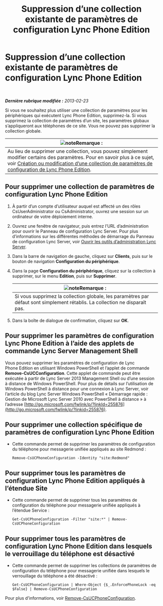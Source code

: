 ﻿---
title: Suppression d’une collection existante de paramètres de configuration Lync Phone Edition
TOCTitle: Suppression d’une collection existante de paramètres de configuration Lync Phone Edition
ms:assetid: 1bfc427d-4dcd-4199-b25f-8d5cfec2164f
ms:mtpsurl: https://technet.microsoft.com/fr-fr/library/JJ687984(v=OCS.15)
ms:contentKeyID: 49891252
ms.date: 05/20/2016
mtps_version: v=OCS.15
ms.translationtype: HT
---

# Suppression d’une collection existante de paramètres de configuration Lync Phone Edition

 

_**Dernière rubrique modifiée :** 2013-02-23_

Si vous ne souhaitez plus utiliser une collection de paramètres pour les périphériques qui exécutent Lync Phone Edition, supprimez-la. Si vous supprimez la collection de paramètres d’un site, les paramètres globaux s’appliqueront aux téléphones de ce site. Vous ne pouvez pas supprimer la collection globale.

<table>
<thead>
<tr class="header">
<th><img src="images/Gg398920.note(OCS.15).gif" title="note" alt="note" />Remarque :</th>
</tr>
</thead>
<tbody>
<tr class="odd">
<td>Au lieu de supprimer une collection, vous pouvez simplement modifier certains des paramètres. Pour en savoir plus à ce sujet, voir <a href="lync-server-2013-create-or-modify-a-collection-of-lync-phone-edition-configuration-settings.md">Création ou modification d’une collection de paramètres de configuration de Lync Phone Edition</a>.</td>
</tr>
</tbody>
</table>


## Pour supprimer une collection de paramètres de configuration Lync Phone Edition

1.  À partir d’un compte d’utilisateur auquel est affecté un des rôles CsUserAdministrator ou CsAdministrator, ouvrez une session sur un ordinateur de votre déploiement interne.

2.  Ouvrez une fenêtre de navigateur, puis entrez l’URL d’administration pour ouvrir le Panneau de configuration Lync Server. Pour plus d’informations sur les différentes méthodes de démarrage du Panneau de configuration Lync Server, voir [Ouvrir les outils d’administration Lync Server](lync-server-2013-open-lync-server-administrative-tools.md).

3.  Dans la barre de navigation de gauche, cliquez sur **Clients**, puis sur le bouton de navigation **Configuration du périphérique**.

4.  Dans la page **Configuration du périphérique**, cliquez sur la collection à supprimer, sur le menu **Edition**, puis sur **Supprimer**.
    
    <table>
    <thead>
    <tr class="header">
    <th><img src="images/Gg398920.note(OCS.15).gif" title="note" alt="note" />Remarque :</th>
    </tr>
    </thead>
    <tbody>
    <tr class="odd">
    <td>Si vous supprimez la collection globale, les paramètres par défaut sont simplement rétablis. La collection ne disparaît pas.</td>
    </tr>
    </tbody>
    </table>


5.  Dans la boîte de dialogue de confirmation, cliquez sur **OK**.

## Pour supprimer les paramètres de configuration Lync Phone Edition à l’aide des applets de commande Lync Server Management Shell

Vous pouvez supprimer les paramètres de configuration de Lync Phone Edition en utilisant Windows PowerShell et l’applet de commande **Remove-CsUCConfiguration**. Cette applet de commande peut être exécutée à partir de Lync Server 2013 Management Shell ou d’une session à distance de Windows PowerShell. Pour plus de détails sur l’utilisation de Windows PowerShell à distance pour une connexion à Lync Server, voir l’article du blog Lync Server Windows PowerShell « Démarrage rapide : Gestion de Microsoft Lync Server 2010 avec PowerShell à distance » à l’adresse [http://go.microsoft.com/fwlink/p/?linkId=255876](http://go.microsoft.com/fwlink/p/?linkid=255876).

## Pour supprimer une collection spécifique de paramètres de configuration Lync Phone Edition

  - Cette commande permet de supprimer les paramètres de configuration du téléphone pour messagerie unifiée appliqués au site Redmond :
    
        Remove-CsUCPhoneConfiguration -Identity "site:Redmond"

## Pour supprimer tous les paramètres de configuration Lync Phone Edition appliqués à l’étendue Site

  - Cette commande permet de supprimer tous les paramètres de configuration du téléphone pour messagerie unifiée appliqués à l’étendue Service :
    
        Get-CsUCPhoneConfiguration -Filter "site:*" | Remove-CsUCPhoneConfiguration

## Pour supprimer tous les paramètres de configuration Lync Phone Edition dans lesquels le verrouillage du téléphone est désactivé

  - Cette commande permet de supprimer les collections de paramètres de configuration du téléphone pour messagerie unifiée dans lesquels le verrouillage du téléphone a été désactivé :
    
        Get-CsUCPhoneConfiguration | Where-Object {$_.EnforcePhoneLock -eq $False} | Remove-CsUCPhoneConfiguration

Pour plus d’informations, voir [Remove-CsUCPhoneConfiguration](https://docs.microsoft.com/en-us/powershell/module/skype/Remove-CsUCPhoneConfiguration).

